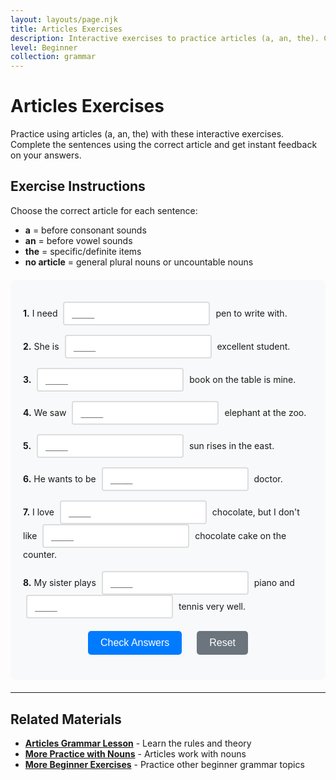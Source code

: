 ```yaml
---
layout: layouts/page.njk
title: Articles Exercises
description: Interactive exercises to practice articles (a, an, the). Complete sentences, get instant feedback, and improve your English grammar skills.
level: Beginner
collection: grammar
---
```


# Articles Exercises

Practice using articles (a, an, the) with these interactive exercises. Complete the sentences using the correct article and get instant feedback on your answers.

## Exercise Instructions

Choose the correct article for each sentence:
- **a** = before consonant sounds
- **an** = before vowel sounds  
- **the** = specific/definite items
- **no article** = general plural nouns or uncountable nouns

<div class="interactive-exercise" id="articles-exercise" data-exercise-id="articles-beginner">
  <div class="exercise-item">
    <p><strong>1.</strong> I need <input type="text" class="fill-blank" data-answer="a" placeholder="____"> pen to write with.</p>
  </div>
  
  <div class="exercise-item">
    <p><strong>2.</strong> She is <input type="text" class="fill-blank" data-answer="an" placeholder="____"> excellent student.</p>
  </div>
  
  <div class="exercise-item">
    <p><strong>3.</strong> <input type="text" class="fill-blank" data-answer="The" placeholder="____"> book on the table is mine.</p>
  </div>
  
  <div class="exercise-item">
    <p><strong>4.</strong> We saw <input type="text" class="fill-blank" data-answer="an" placeholder="____"> elephant at the zoo.</p>
  </div>
  
  <div class="exercise-item">
    <p><strong>5.</strong> <input type="text" class="fill-blank" data-answer="The" placeholder="____"> sun rises in the east.</p>
  </div>
  
  <div class="exercise-item">
    <p><strong>6.</strong> He wants to be <input type="text" class="fill-blank" data-answer="a" placeholder="____"> doctor.</p>
  </div>
  
  <div class="exercise-item">
    <p><strong>7.</strong> I love <input type="text" class="fill-blank" data-answer="" placeholder="____"> chocolate, but I don't like <input type="text" class="fill-blank" data-answer="the" placeholder="____"> chocolate cake on the counter.</p>
  </div>
  
  <div class="exercise-item">
    <p><strong>8.</strong> My sister plays <input type="text" class="fill-blank" data-answer="the" placeholder="____"> piano and <input type="text" class="fill-blank" data-answer="" placeholder="____"> tennis very well.</p>
  </div>
  
  <div class="exercise-controls">
    <button onclick="checkAnswers('articles-exercise')" class="check-btn">Check Answers</button>
    <button onclick="resetExercise('articles-exercise')" class="reset-btn">Reset</button>
  </div>
  
  <div id="articles-exercise-results" class="results-section" style="display: none;">
    <h4>Results:</h4>
    <p id="articles-exercise-score"></p>
    <div id="articles-exercise-feedback"></div>
  </div>
</div>

<script>
function checkAnswers(exerciseId) {
  const exercise = document.getElementById(exerciseId);
  const inputs = exercise.querySelectorAll('.fill-blank');
  const resultsDiv = document.getElementById(exerciseId + '-results');
  const scoreP = document.getElementById(exerciseId + '-score');
  const feedbackDiv = document.getElementById(exerciseId + '-feedback');
  
  let correct = 0;
  let total = inputs.length;
  let feedback = '';
  
  inputs.forEach((input, index) => {
    const userAnswer = input.value.trim().toLowerCase();
    const correctAnswer = input.dataset.answer.toLowerCase();
    
    input.classList.remove('correct', 'incorrect');
    
    if (userAnswer === correctAnswer) {
      input.classList.add('correct');
      correct++;
    } else {
      input.classList.add('incorrect');
      feedback += `<p><strong>Question ${index + 1}:</strong> Your answer: "${input.value}" | Correct answer: "${input.dataset.answer}"</p>`;
    }
  });
  
  resultsDiv.style.display = 'block';
  scoreP.textContent = `Score: ${correct}/${total} (${Math.round(correct/total*100)}%)`;
  
  if (correct === total) {
    feedbackDiv.innerHTML = '<p style="color: green; font-weight: bold;">Excellent! All answers are correct! 🎉</p>';
  } else {
    feedbackDiv.innerHTML = feedback;
  }
}

function resetExercise(exerciseId) {
  const exercise = document.getElementById(exerciseId);
  const inputs = exercise.querySelectorAll('.fill-blank');
  const resultsDiv = document.getElementById(exerciseId + '-results');
  
  inputs.forEach(input => {
    input.value = '';
    input.classList.remove('correct', 'incorrect');
  });
  
  resultsDiv.style.display = 'none';
}
</script>

<style>
.interactive-exercise {
  background: #f8f9fa;
  padding: 20px;
  border-radius: 8px;
  margin: 20px 0;
}

.exercise-item {
  margin: 15px 0;
  line-height: 1.6;
}

.fill-blank {
  border: 2px solid #ddd;
  padding: 8px 12px;
  border-radius: 4px;
  font-size: 16px;
  min-width: 60px;
  margin: 0 5px;
  transition: border-color 0.3s;
}

.fill-blank:focus {
  outline: none;
  border-color: #007bff;
}

.fill-blank.correct {
  border-color: #28a745;
  background-color: #d4edda;
}

.fill-blank.incorrect {
  border-color: #dc3545;
  background-color: #f8d7da;
}

.exercise-controls {
  margin: 20px 0;
  text-align: center;
}

.check-btn, .reset-btn {
  background: #007bff;
  color: white;
  border: none;
  padding: 10px 20px;
  border-radius: 5px;
  cursor: pointer;
  margin: 0 10px;
  font-size: 16px;
  transition: background-color 0.3s;
}

.check-btn:hover {
  background: #0056b3;
}

.reset-btn {
  background: #6c757d;
}

.reset-btn:hover {
  background: #5a6268;
}

.results-section {
  margin-top: 20px;
  padding: 15px;
  background: white;
  border-radius: 5px;
  border-left: 4px solid #007bff;
}

.results-section p {
  margin: 5px 0;
  padding: 5px;
  background: #fff3cd;
  border: 1px solid #ffeaa7;
  border-radius: 3px;
}
</style>

---

## Related Materials

- **[Articles Grammar Lesson](/grammar/beginner/articles/)** - Learn the rules and theory
- **[More Practice with Nouns](/grammar/beginner/plural-nouns/)** - Articles work with nouns
- **[More Beginner Exercises](/exercises/)** - Practice other beginner grammar topics